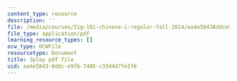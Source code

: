 ```yaml
---
content_type: resource
description: ''
file: /media/courses/21g-101-chinese-i-regular-fall-2014/aa4e58438ddce9fb7405c33d4d7fe1f6_hNUoYTJl3j4.pdf
file_type: application/pdf
learning_resource_types: []
ocw_type: OCWFile
resourcetype: Document
title: 3play pdf file
uid: aa4e5843-8ddc-e9fb-7405-c33d4d7fe1f6
---
```

